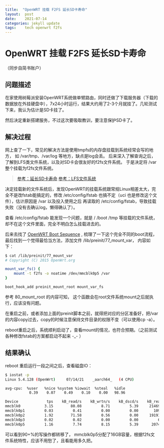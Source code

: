 ```yaml
---
title:  "OpenWRT 挂载 F2FS 延长SD卡寿命"
layout:  post
date:    2021-07-14
categories: jekyll update
tags:    tech openwrt f2fs
---
```


# OpenWRT 挂载 F2FS 延长SD卡寿命

（同步自简书账户）

## 问题描述
在家使用树莓派安装OpenWRT系统做单臂路由，同时还做了下载服务器（下载的数据放在外挂硬盘中），7x24小时运行，结果大约用了2-3个月就挂了。几轮测试下来，我认为估计是SD卡挂了。

然后决定重新搭建服务，不过这次要吸取教训，要注意保护SD卡了。

## 解决过程
网上查了一下，常见的解决方法是使用tmpfs的内存盘挂载到系统经常会写的地方， 如 /var/tmp、/var/log 等地方，缺点是log会丢。 
后来深入了解查询之后，了解到LFS类文件系统，以及对SD卡会很友好的f2fs文件系统。 于是决定将 /var 整个挂载为f2fs文件系统。

> [参考：延长SD卡寿命](https://www.boydwang.com/2014/02/raspberry-pi-extending-the-life-of-the-sd-card/)
> [参考：LFS文件系统](https://zhuanlan.zhihu.com/p/41358013)

决定挂载新的文件系统后，发现OpenWRT的挂载系统跟常规Linux相差太大，完全不是改fstab能搞定的，修改 /etc/config/fstab 也搞不定（uci 也是修改这个文件），估计原因是 /var 以及投入使用之后 再读取的 /etc/config/fstab，导致挂载失败（没有去确认log，懒得确认了）。

查看 /etc/config/fstab 能发现一个问题，就是 / /boot /tmp 等挂载的文件系统，却不在这个文件里面，完全不明白怎么挂载进去的。

后来去找了 [OpenWRT Boot Sequence](https://openwrt.org/docs/techref/preinit_mount) , 梳理了一下这个完全不同的boot流程，最后找到一个觉得最恰当方法，添加文件 /lib/preinit/77_mount_var， 内容如下：

```sh
$ cat /lib/preinit/77_mount_var
# Copyright (C) 2015 OpenWrt.org

mount_var_fs() {
    mount -t f2fs -o noatime /dev/mmcblk0p5 /var
}

boot_hook_add preinit_mount_root mount_var_fs
```

参考 80_mount_root 的内容可知， 这个函数会在root文件系统mount之后就执行，应该没有问题。

在重启之前，或者添加上面的preinit脚本之前，就得把对应的分区准备好，把/var的内容copy过去，copy的时候注意保持文件目录的权限不变（可以使用cp -a）。

reboot重启之后，系统顺利启动了，查看mount的情况，也符合预期。（之前测试各种修改fstab的方案都启动不起来 -_- ）

## 结果确认

reboot 重启运行一段之间之后，查看磁盘IO：
```sh
$ iostat -p                    
Linux 5.4.128 (OpenWrt) 	07/14/21 	_aarch64_	(4 CPU)

avg-cpu:  %user   %nice %system %iowait  %steal   %idle
           0.39    0.07    0.49    0.10    0.00   98.96

Device             tps    kB_read/s    kB_wrtn/s    kB_dscd/s    kB_read    kB_wrtn    kB_dscd
mmcblk0           3.15        80.08         8.71         5.39     214698      23352      14440
mmcblk0p1         0.03         0.41         0.00         0.00       1098          0          0
mmcblk0p2         1.92        71.58         0.56         0.00     191919       1496          0
mmcblk0p3         0.02         0.02         0.00         0.00         66          0          0
mmcblk0p5         1.16         7.74         8.15         5.39      20745      21856      14440
```
可以看到90+%的写操作都转移了， mmcblk0p5分配了16GB容量，根据f2fs文件系统特性，应该不用愁了，且看能用多久把。

